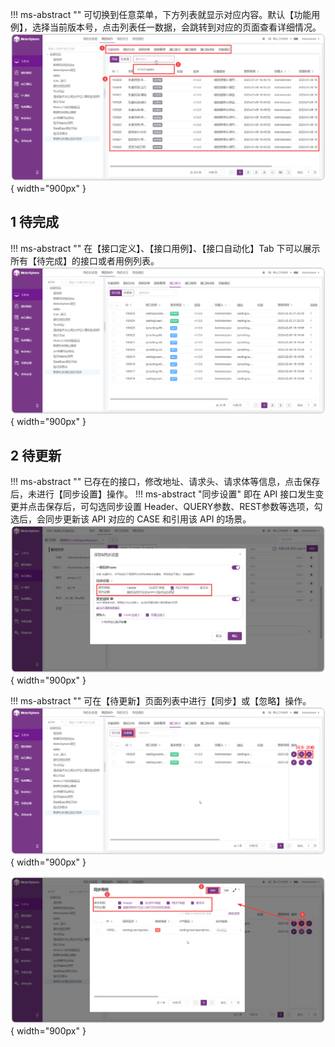 !!! ms-abstract ""
    可切换到任意菜单，下方列表就显示对应内容。默认【功能用例】，选择当前版本号，点击列表任一数据，会跳转到对应的页面查看详细情况。<br>
![切换](../../img/user_manual/my_desk/todo/todo_2.png){ width="900px" }

## 1 待完成
!!! ms-abstract ""
    在【接口定义】、【接口用例】、【接口自动化】Tab 下可以展示所有【待完成】的接口或者用例列表。
![跳转](../../img/user_manual/my_desk/todo/todo_7.png){ width="900px" }

## 2 待更新
!!! ms-abstract ""
    已存在的接口，修改地址、请求头、请求体等信息，点击保存后，未进行【同步设置】操作。
!!! ms-abstract "同步设置"
    即在 API 接口发生变更并点击保存后，可勾选同步设置 Header、QUERY参数、REST参数等选项，勾选后，会同步更新该 API 对应的 CASE 和引用该 API 的场景。
![跳转](../../img/user_manual/my_desk/todo/todo_4.png){ width="900px" }

!!! ms-abstract ""
    可在【待更新】页面列表中进行【同步】或【忽略】操作。
![跳转](../../img/user_manual/my_desk/todo/todo_5.png){ width="900px" }

![跳转](../../img/user_manual/my_desk/todo/todo_6.png){ width="900px" }